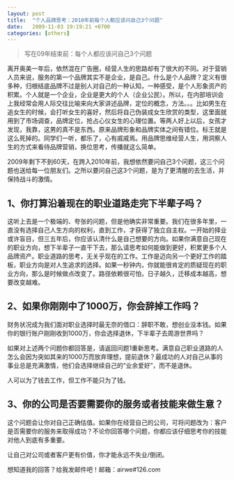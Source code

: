 ```yaml
---
layout: post
title:  "个人品牌思考：2010年前每个人都应该问自己3个问题"
date:   2009-11-03 19:19:21 +0700
categories: [others]
---
```




> 写在09年结束前：每个人都应该问自己3个问题


离开奥美一年后，依然混在广告圈，经营人生的思路却有了很大的不同。对于营销人员来说，服务的第一个品牌其实不是企业，是自己。什么是个人品牌？定义有很多种，归根结底品牌不过是别人对自己的一种认知，一种感受，是个人形象资产的积累。个人就是一个企业，企业是更大的个人（企业公民）。所以，在内部培训会上我经常会用人际交往比喻来向大家讲述品牌，定位的概念，方法。。。比如男生在追女生的时候，会打听女生的喜好，然后将自己伪装成女生欣赏的类型，这里面就用到了市场调查，品牌定位，抢占心仪女生的心理位置。等两人好上以后，女孩才发现，我靠，这男的真不是东西。原来品牌形象和品牌实体之间有错位。标王就是这么死掉的。同学们一听，都乐了，心有戚戚焉。用品牌思维经营人生，用洞察人生的方式来看待品牌营销，换位思考，传播就这么简单。

 

2009年剩下不到60天，在跨入2010年前，我想依然要问自己3个问题，这三个问题也送给每一位朋友们。之所以要问自己这3个问题，是为了更清醒的去生活，并保持战斗的激情。

 

## 1、你打算沿着现在的职业道路走完下半辈子吗？

这听上去是一个极端的、夸张的问题，但是他确实非常重要。我们在很多年里，一直没有选择自己人生方向的权利，直到工作，才获得了独立自主权。一开始的择业或许盲目，但三五年后，你应该认清什么是自己想要的方向。如果你满意自己现在的职业方向，想下半辈子一直干下去，那么请思考如何能做到更好，积累更多个人品牌资产。职业道路的思考，无关乎现在的工作。工作是迈向另一个更好工作的踏板，职业方向是对人生追求的选择。如果一秒钟内，你就能很肯定的质疑现在的职业方向，那么是时候做点改变了。路径依赖很可怕，日子越久，迁移成本越高，想要改变越难。

 

## 2、如果你刚刚中了1000万，你会辞掉工作吗？

财务状况成为我们面对职业选择时最无奈的借口：辞职不敢，想创业没本钱。如果你的银行账户刚刚收到1000万，你会选择退休，下半辈子去周游世界吗？

如果对上述两个问题你都回答是，请返回问题1重新思考。满意自己职业道路的人怎么会因为突如其来的1000万而放弃理想，提前退休？最成功的人对自己从事的事业总是充满激情，他们会选择继续自己的“业余爱好”，而不是退休。

人可以为了钱去工作，但工作不能只为了钱。

 

## 3、你的公司是否要需要你的服务或者技能来做生意？

这个问题会让你对自己正确估值。如果你在经营自己的公司，可将问题改为：客户是否需要你的服务来取得成功？不论你回答哪个问题，你都应该仔细思考你的技能对他人到底有多重要。

 

让自己对公司或者客户更有价值，你才能永远不失业/倒闭。

 

 想知道我的回答？给我发邮件吧！邮箱：airwe#126.com
